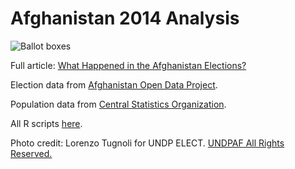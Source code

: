 Afghanistan 2014 Analysis
=========================

![Ballot boxes](https://dl.dropboxusercontent.com/u/27150206/ballotboxheader.jpg)

Full article: [What Happened in the Afghanistan Elections?](http://developmentseed.org/afghanistan-2014-analysis/)

Election data from [Afghanistan Open Data Project](https://github.com/developmentseed/aodp-data/tree/runoff/data/2014_president_election/results).

Population data from [Central Statistics Organization](http://cso.gov.af/en).

All R scripts [here](https://github.com/developmentseed/afghanistan-2014-analysis/tree/gh-pages/R%20scripts).

Photo credit: Lorenzo Tugnoli for UNDP ELECT. [UNDPAF All Rights Reserved.](https://www.flickr.com/photos/undpafghanistan/14463637286')

